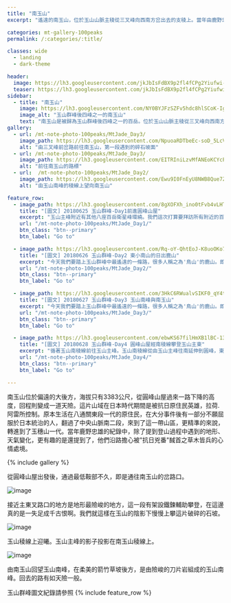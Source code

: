 ```yaml
---
title: "南玉山"
excerpt: "遙遠的南玉山，位於玉山山脈主稜從三叉峰向西南方岔出去的支稜上。當年由鹿野忠雄文明首登。"

categories: mt-gallery-100peaks
permalink: /:categories/:title/

classes: wide
  - landing
  - dark-theme

header:
  image: https://lh3.googleusercontent.com/jkJbIsFdBX9p2fl4fCPg2Yiufwi-w4yyQ_pxizxHf9mCgXrYA4l2_ilnatC-xOqHJWoXxaS1leGgKtmX7EQ=w1920-h1080
  teaser: https://lh3.googleusercontent.com/jkJbIsFdBX9p2fl4fCPg2Yiufwi-w4yyQ_pxizxHf9mCgXrYA4l2_ilnatC-xOqHJWoXxaS1leGgKtmX7EQ=w1920-h1080
sidebar:
  - title: "南玉山"
    image: https://lh3.googleusercontent.com/NY0BYJFzSZFv5hdc8hlSCoK-IguKzJ5obmHOCKNJVDrMO22zWOBG8iPBerfza9hRTWcXfY3qmYRwc88B-2Y=w1920-h1080
    image_alt: "玉山群峰後四峰之一的南玉山"
    text: "南玉山是被歸為玉山群峰後四峰之一的百岳。位於玉山山脈主稜從三叉峰向西南方岔出去的支稜上。登山者通常先住在圓峰山屋，再用一天的時間來回。"
gallery:
  - url: /mt-note-photo-100peaks/MtJade_Day3/
    image_path: https://lh3.googleusercontent.com/NpuoaRDTbeEc-soD_5LcV7Jg_LyomlaBM02DyscsYyqAh6B5r4t2HJAGKDqpm9unMOG9b91Qkvx_P_-y4Gc=w640-h480
    alt: "由三叉峰前岔路前往南玉山，第一段遇到的碎石坡面"
  - url: /mt-note-photo-100peaks/MtJade_Day3/
    image_path: https://lh3.googleusercontent.com/EITRIniLzvMfANEoKCYcPE3KovmEPSwA-ekBOVGrsJRNDFR_HZhkPUGQ6AA-UaC9vZ7cKOgdvU-IzqLzs8Y=w640-h480
    alt: "前往南玉山的路標"
  - url:  /mt-note-photo-100peaks/MtJade_Day2/
    image_path: https://lh3.googleusercontent.com/Ewu9I0FnEyU8NWB8Que7Zp69VEYM0aWbM8OM__YTCBgG1uF_WO9q9uThi2jB37Kombk-EslpdB0zjWkuYTw=w640-h480
    alt: "由玉山南峰的稜線上望向南玉山"

feature_row:
  - image_path: https://lh3.googleusercontent.com/8gXOFXh_ino0tFvb4vLHTOpzHzUFeJ61VyysGqkKczmwbfaAK-D-9CmbA2D6PPCE4jCSNL2pydH1NgyQ2Js=w640-h480
    title: "[圖文] 20180625 玉山群峰-Day1前進圓峰山屋"
    excerpt: "玉山主峰附近有其他八座百岳衛星峰環繞。我們這次打算要拜訪所有附近的百岳，通稱玉山群峰。這次我們拜訪次序為：玉山前峰、東小南山、鹿山、玉山南峰、南玉山、玉山主峰、玉山東峰、玉山西峰。以及我們後來漏掉沒去的玉山北峰。"
    url: "/mt-note-photo-100peaks/MtJade_Day1/"
    btn_class: "btn--primary"
    btn_label: "Go to"

  - image_path: https://lh3.googleusercontent.com/Rq-oY-QhtEoJ-K8uoOKo7_VhQl8ZcfQUp1ubWFw8YHs0QTOj7EIVtqZuS3y98ueuyLJ0oLPWam1RvVxk80Q=w640-h480
    title: "[圖文] 20180626 玉山群峰-Day2 東小南山的日出鹿山"
    excerpt: "今天我們要踏上玉山群峰中最遙遠的一條路，很多人稱之為'鳥山'的鹿山。即使是夏天，海拔超過三千六的圓峰山屋凌晨的溫度可是只有個位數，要爬出睡袋需要下很大的決心。今天我們要爬的山包含東小南山以及鹿山，這兩座山為玉山群峰後四峰之中相對遙遠的兩座百岳。"
    url: "/mt-note-photo-100peaks/MtJade_Day2/"
    btn_class: "btn--primary"
    btn_label: "Go to"

  - image_path: https://lh3.googleusercontent.com/3HkC6RWualvSIKF0_qY4tlRxrjs0i55jtbfLsLve75gYQZdKQTUvDXprd10pDBaip-xkEmNTno3xG65b8TI=w640-h480
    title: "[圖文] 20180627 玉山群峰-Day3 玉山南峰與南玉山"
    excerpt: "今天我們要踏上玉山群峰中最遙遠的一條路，很多人稱之為'鳥山'的鹿山。即使是夏天，海拔超過三千六的圓峰山屋凌晨的溫度可是只有個位數，要爬出睡袋需要下很大的決心。今天我們要爬的山包含東小南山以及鹿山，這兩座山為玉山群峰後四峰之中相對遙遠的兩座百岳。"
    url: "/mt-note-photo-100peaks/MtJade_Day3/"
    btn_class: "btn--primary"
    btn_label: "Go to"

  - image_path: https://lh3.googleusercontent.com/ebwKS67filHmXB1lBC-13ZtNvAgqWlloBhDr4feUL_j7zVgq-NVXrjWCgUgq9mMwNrwp9OJuB4CZShyrm9Y=w640-h480
    title: "[圖文] 20180628 玉山群峰-Day4 圓峰山屋經南稜線攀登玉山主東"
    excerpt: "循著玉山南稜線前往玉山主峰。玉山南稜線從由玉山主峰往南延伸到圓峰，東西兩側一起侵蝕這條稜線，使得這條稜線的地質破碎，走在南稜線上，往左往右看都是斷崖。如果想要知道自己有沒有懼高症，來一趟南稜線就對了。"
    url: "/mt-note-photo-100peaks/MtJade_Day4/"
    btn_class: "btn--primary"
    btn_label: "Go to"

---
```


南玉山位於偏遠的大後方，海拔只有3383公尺，從圓峰山屋過來一路下降的高度，回程則變成一道天險。這片山域在日本時代期間是被抗日原住民英雄，拉荷.阿雷所控制。原本生活在八通關東段一代的原住民，在大分事件後有一部分不願屈服於日本統治的人，翻過了中央山脈南二段，來到了這一帶山區，更精準的來說，轉進到了玉穗山一代。當年鹿野忠雄的紀錄中，除了提到登山過程中遇到的地形、天氣變化，更有趣的是還提到了，他們沿路擔心被"抗日兇番"馘首之草木皆兵的心情處境。

{% include gallery %}

從圓峰山屋出發後，通過最低鞍部不久，即是通往南玉山的岔路口。

![image](https://lh3.googleusercontent.com/3HkC6RWualvSIKF0_qY4tlRxrjs0i55jtbfLsLve75gYQZdKQTUvDXprd10pDBaip-xkEmNTno3xG65b8TI=w1920-h1080)

接近主東叉路口的地方是地形最險峻的地方，這一段有架設鐵鍊輔助攀登，在這邊真的是一失足成千古恨啊。我們就這樣在玉山的陰影下慢慢上攀這片破碎的石坡。

![image](https://lh3.googleusercontent.com/sH1PvchroapyGRb6obsIX_h2lFsUZjBEgS1Ta1dD5miG6qgV65ngp3lO4-cP8ZPKg-I1bPRgOjlCIroIjMI=w1980-h1080)

玉山稜線上迎曦。玉山主峰的影子投影在南玉山稜線上。

![image](https://lh3.googleusercontent.com/W2hFo0gf1Fa9V0KyMMH_8au3enNef0N7-Xt2AUenWTMl9RsS7_Dk76c1Fi5WKCiBJrC-cjfG8qEXBGOHiy0=w1980-h1080)

由南玉山回望玉山南峰，在柔美的箭竹草坡後方，是由險峻的刀片岩組成的玉山南峰。回去的路有如天險一般。  

玉山群峰圖文紀錄請參照
{% include feature_row %}